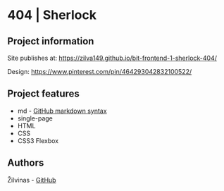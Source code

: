 # 404 | Sherlock

## Project information

Site publishes at: https://zilva149.github.io/bit-frontend-1-sherlock-404/

Design: https://www.pinterest.com/pin/464293042832100522/

## Project features

- md - [GitHub markdown syntax](https://docs.github.com/en/get-started/writing-on-github/getting-started-with-writing-and-formatting-on-github/basic-writing-and-formatting-syntax)
- single-page
- HTML
- CSS
- CSS3 Flexbox

## Authors

Žilvinas - [GitHub](https://github.com/zilva149)
